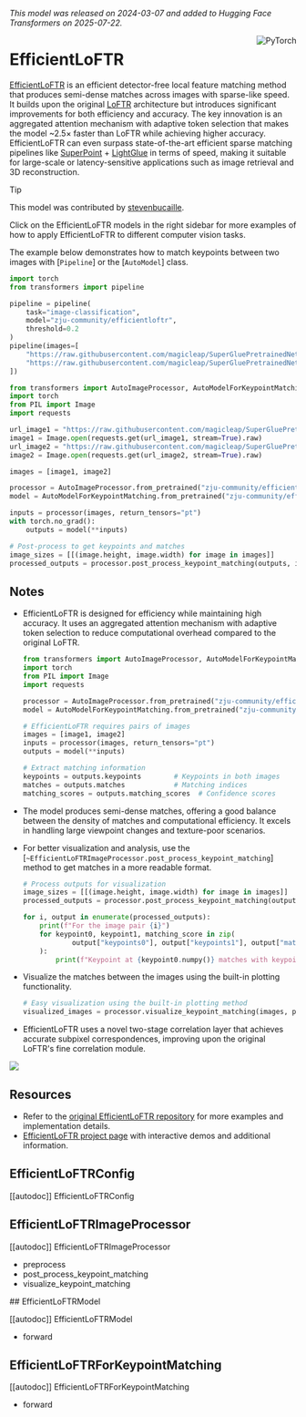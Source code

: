 <!--Copyright 2025 The HuggingFace Team. All rights reserved.

Licensed under the MIT License; you may not use this file except in compliance with
the License.

Unless required by applicable law or agreed to in writing, software distributed under the License is distributed on
an "AS IS" BASIS, WITHOUT WARRANTIES OR CONDITIONS OF ANY KIND, either express or implied. See the License for the
specific language governing permissions and limitations under the License.

⚠️ Note that this file is in Markdown but contain specific syntax for our doc-builder (similar to MDX) that may not be
rendered properly in your Markdown viewer.

-->
*This model was released on 2024-03-07 and added to Hugging Face Transformers on 2025-07-22.*

<div style="float: right;">
    <div class="flex flex-wrap space-x-1">
        <img alt="PyTorch" src="https://img.shields.io/badge/PyTorch-DE3412?style=flat&logo=pytorch&logoColor=white" >
    </div>
</div>

# EfficientLoFTR

[EfficientLoFTR](https://huggingface.co/papers/2403.04765) is an efficient detector-free local feature matching method that produces semi-dense matches across images with sparse-like speed. It builds upon the original [LoFTR](https://huggingface.co/papers/2104.00680) architecture but introduces significant improvements for both efficiency and accuracy. The key innovation is an aggregated attention mechanism with adaptive token selection that makes the model ~2.5× faster than LoFTR while achieving higher accuracy. EfficientLoFTR can even surpass state-of-the-art efficient sparse matching pipelines like [SuperPoint](./superpoint) + [LightGlue](./lightglue) in terms of speed, making it suitable for large-scale or latency-sensitive applications such as image retrieval and 3D reconstruction.

> [!TIP]
> This model was contributed by [stevenbucaille](https://huggingface.co/stevenbucaille).
>
> Click on the EfficientLoFTR models in the right sidebar for more examples of how to apply EfficientLoFTR to different computer vision tasks.

The example below demonstrates how to match keypoints between two images with [`Pipeline`] or the [`AutoModel`] class.

<hfoptions id="usage">
<hfoption id="Pipeline">

```py
import torch
from transformers import pipeline

pipeline = pipeline(
    task="image-classification",
    model="zju-community/efficientloftr",
    threshold=0.2
)
pipeline(images=[
    "https://raw.githubusercontent.com/magicleap/SuperGluePretrainedNetwork/refs/heads/master/assets/phototourism_sample_images/united_states_capitol_98169888_3347710852.jpg",
    "https://raw.githubusercontent.com/magicleap/SuperGluePretrainedNetwork/refs/heads/master/assets/phototourism_sample_images/united_states_capitol_26757027_6717084061.jpg"
])
```
<hfoption id="AutoModel">
<hfoption id="AutoModel">

```py
from transformers import AutoImageProcessor, AutoModelForKeypointMatching
import torch
from PIL import Image
import requests

url_image1 = "https://raw.githubusercontent.com/magicleap/SuperGluePretrainedNetwork/refs/heads/master/assets/phototourism_sample_images/united_states_capitol_98169888_3347710852.jpg"
image1 = Image.open(requests.get(url_image1, stream=True).raw)
url_image2 = "https://raw.githubusercontent.com/magicleap/SuperGluePretrainedNetwork/refs/heads/master/assets/phototourism_sample_images/united_states_capitol_26757027_6717084061.jpg"
image2 = Image.open(requests.get(url_image2, stream=True).raw)

images = [image1, image2]

processor = AutoImageProcessor.from_pretrained("zju-community/efficientloftr")
model = AutoModelForKeypointMatching.from_pretrained("zju-community/efficientloftr")

inputs = processor(images, return_tensors="pt")
with torch.no_grad():
    outputs = model(**inputs)

# Post-process to get keypoints and matches
image_sizes = [[(image.height, image.width) for image in images]]
processed_outputs = processor.post_process_keypoint_matching(outputs, image_sizes, threshold=0.2)
```

</hfoption>
</hfoptions>

## Notes

- EfficientLoFTR is designed for efficiency while maintaining high accuracy. It uses an aggregated attention mechanism with adaptive token selection to reduce computational overhead compared to the original LoFTR.

    ```py
    from transformers import AutoImageProcessor, AutoModelForKeypointMatching
    import torch
    from PIL import Image
    import requests
    
    processor = AutoImageProcessor.from_pretrained("zju-community/efficientloftr")
    model = AutoModelForKeypointMatching.from_pretrained("zju-community/efficientloftr")
    
    # EfficientLoFTR requires pairs of images
    images = [image1, image2]
    inputs = processor(images, return_tensors="pt")
    outputs = model(**inputs)
    
    # Extract matching information
    keypoints = outputs.keypoints        # Keypoints in both images
    matches = outputs.matches            # Matching indices 
    matching_scores = outputs.matching_scores  # Confidence scores
    ```

- The model produces semi-dense matches, offering a good balance between the density of matches and computational efficiency. It excels in handling large viewpoint changes and texture-poor scenarios.

- For better visualization and analysis, use the [`~EfficientLoFTRImageProcessor.post_process_keypoint_matching`] method to get matches in a more readable format.

    ```py
    # Process outputs for visualization
    image_sizes = [[(image.height, image.width) for image in images]]
    processed_outputs = processor.post_process_keypoint_matching(outputs, image_sizes, threshold=0.2)
    
    for i, output in enumerate(processed_outputs):
        print(f"For the image pair {i}")
        for keypoint0, keypoint1, matching_score in zip(
                output["keypoints0"], output["keypoints1"], output["matching_scores"]
        ):
            print(f"Keypoint at {keypoint0.numpy()} matches with keypoint at {keypoint1.numpy()} with score {matching_score}")
    ```

- Visualize the matches between the images using the built-in plotting functionality.

    ```py
    # Easy visualization using the built-in plotting method
    visualized_images = processor.visualize_keypoint_matching(images, processed_outputs)
    ```

- EfficientLoFTR uses a novel two-stage correlation layer that achieves accurate subpixel correspondences, improving upon the original LoFTR's fine correlation module.

<div class="flex justify-center">
    <img src="https://cdn-uploads.huggingface.co/production/uploads/632885ba1558dac67c440aa8/2nJZQlFToCYp_iLurvcZ4.png">
</div>

## Resources

- Refer to the [original EfficientLoFTR repository](https://github.com/zju3dv/EfficientLoFTR) for more examples and implementation details.
- [EfficientLoFTR project page](https://zju3dv.github.io/efficientloftr/) with interactive demos and additional information.

## EfficientLoFTRConfig

[[autodoc]] EfficientLoFTRConfig

## EfficientLoFTRImageProcessor

[[autodoc]] EfficientLoFTRImageProcessor

- preprocess
- post_process_keypoint_matching
- visualize_keypoint_matching

<frameworkcontent>
<pt>
## EfficientLoFTRModel

[[autodoc]] EfficientLoFTRModel

- forward

## EfficientLoFTRForKeypointMatching

[[autodoc]] EfficientLoFTRForKeypointMatching

- forward

</pt>
</frameworkcontent>